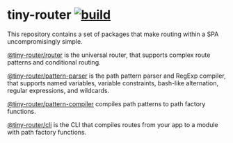 # tiny-router [![build](https://github.com/smikhalevski/tiny-router/actions/workflows/master.yml/badge.svg?branch=master&event=push)](https://github.com/smikhalevski/tiny-router/actions/workflows/master.yml)

This repository contains a set of packages that make routing within a SPA uncompromisingly simple.

[@tiny-router/router](./packages/router) is the universal router, that supports complex route patterns and conditional
routing.

[@tiny-router/pattern-parser](./packages/pattern-parser) is the path pattern parser and RegExp compiler, that supports
named variables, variable constraints, bash-like alternation, regular expressions, and wildcards.

[@tiny-router/pattern-compiler](./packages/pattern-compiler) compiles path patterns to path factory functions.

[@tiny-router/cli](./packages/cli) is the CLI that compiles routes from your app to a module with path factory
functions.
